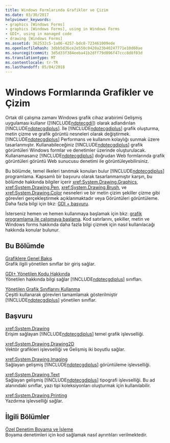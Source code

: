 ```yaml
---
title: Windows Formlarında Grafikler ve Çizim
ms.date: 03/30/2017
helpviewer_keywords:
- graphics [Windows Forms]
- graphics [Windows Forms], using in Windows Forms
- GDI+, using in managed code
- drawing [Windows Forms]
ms.assetid: 362532c5-1a06-4257-bdc8-723461009ede
ms.openlocfilehash: 3dbb5d36ce2e550c0420a23b40247771e10d60ae
ms.sourcegitcommit: 3d5d33f384eeba41b2dff79d096f47ccc8d8f03d
ms.translationtype: MT
ms.contentlocale: tr-TR
ms.lasthandoff: 05/04/2018
---
```

# <a name="graphics-and-drawing-in-windows-forms"></a>Windows Formlarında Grafikler ve Çizim
Ortak dil çalışma zamanı Windows grafik cihaz arabirimi Gelişmiş uygulaması kullanır ([!INCLUDE[ndptecgdi](../../../../includes/ndptecgdi-md.md)]) olarak adlandırılan [!INCLUDE[ndptecgdiplus](../../../../includes/ndptecgdiplus-md.md)]. İle [!INCLUDE[ndptecgdiplus](../../../../includes/ndptecgdiplus-md.md)] grafik oluşturma, metin çizme ve grafik görüntü nesneleri olarak değiştirmek. [!INCLUDE[ndptecgdiplus](../../../../includes/ndptecgdiplus-md.md)] Performans ve kullanım kolaylığı sunmak üzere tasarlanmıştır. Kullanabileceğiniz [!INCLUDE[ndptecgdiplus](../../../../includes/ndptecgdiplus-md.md)] grafik görüntüleri Windows formlar ve denetimler üzerinde oluşturulacak. Kullanamasanız [!INCLUDE[ndptecgdiplus](../../../../includes/ndptecgdiplus-md.md)] doğrudan Web formlarında grafik görüntüleri görüntü Web sunucusu denetimi ile görüntüleyebilirsiniz.  
  
 Bu bölümde, temel ilkeleri tanıtmak konuları bulur [!INCLUDE[ndptecgdiplus](../../../../includes/ndptecgdiplus-md.md)] programlama. Kapsamlı bir başvuru olarak tasarlanmamıştır karşın, bu bölümde hakkında bilgiler içerir <xref:System.Drawing.Graphics>, <xref:System.Drawing.Pen>, <xref:System.Drawing.Brush>, ve <xref:System.Drawing.Color> nesneleri ve bir metin çizim şekiller çizme gibi görevleri gerçekleştirmek açıklanmaktadır veya Görüntüleri görüntüleme. Daha fazla bilgi için bkz: [GDI + başvuru](https://msdn.microsoft.com/library/vs/alm/ms533799.aspx).  
  
 İsterseniz hemen ve hemen kullanmaya başlamak için bkz: [grafik programlama ile çalışmaya başlama](../../../../docs/framework/winforms/advanced/getting-started-with-graphics-programming.md). Kod satırlarını, şekiller, metin ve Windows forms hakkında daha fazla bilgi çizmek için nasıl kullanılacağı hakkında konular bulunur.  
  
## <a name="in-this-section"></a>Bu Bölümde  
 [Grafiklere Genel Bakış](../../../../docs/framework/winforms/advanced/graphics-overview-windows-forms.md)  
 Grafik ilgili yönetilen sınıflar bir giriş sağlar.  
  
 [GDI+ Yönetilen Kodu Hakkında](../../../../docs/framework/winforms/advanced/about-gdi-managed-code.md)  
 Yönetilen hakkında bilgi sağlar [!INCLUDE[ndptecgdiplus](../../../../includes/ndptecgdiplus-md.md)] sınıfları.  
  
 [Yönetilen Grafik Sınıflarını Kullanma](../../../../docs/framework/winforms/advanced/using-managed-graphics-classes.md)  
 Çeşitli kullanarak görevleri tamamlamak gösterilmiştir [!INCLUDE[ndptecgdiplus](../../../../includes/ndptecgdiplus-md.md)] yönetilen sınıflar.  
  
## <a name="reference"></a>Başvuru  
 <xref:System.Drawing>  
 Erişim sağlayan [!INCLUDE[ndptecgdiplus](../../../../includes/ndptecgdiplus-md.md)] temel grafik işlevselliği.  
  
 <xref:System.Drawing.Drawing2D>  
 Vektör grafikleri işlevselliği ve Gelişmiş iki boyutlu sağlar.  
  
 <xref:System.Drawing.Imaging>  
 Sağlayan gelişmiş [!INCLUDE[ndptecgdiplus](../../../../includes/ndptecgdiplus-md.md)] görüntüleme işlevselliği.  
  
 <xref:System.Drawing.Text>  
 Sağlayan gelişmiş [!INCLUDE[ndptecgdiplus](../../../../includes/ndptecgdiplus-md.md)] tipografi işlevselliği. Bu ad alanındaki sınıflar, yazı tipi koleksiyonları oluşturmak için kullanılabilir.  
  
 <xref:System.Drawing.Printing>  
 Yazdırma işlevselliği sağlar.  
  
## <a name="related-sections"></a>İlgili Bölümler  
 [Özel Denetim Boyama ve İşleme](../../../../docs/framework/winforms/controls/custom-control-painting-and-rendering.md)  
 Boyama denetimleri için kod sağlamak nasıl ayrıntıları verilmektedir.
